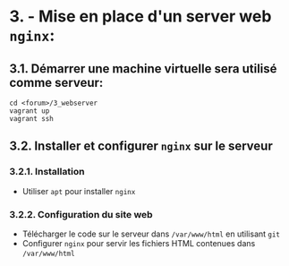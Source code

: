 # 3. - Mise en place d'un server web `nginx`:

## 3.1. Démarrer une machine virtuelle sera utilisé comme serveur:

```
cd <forum>/3_webserver
vagrant up
vagrant ssh
```

## 3.2. Installer et configurer `nginx` sur le serveur
### 3.2.1. Installation
  - Utiliser `apt` pour installer `nginx`
   
### 3.2.2. Configuration du site web
  - Télécharger le code sur le serveur dans `/var/www/html` en utilisant `git`
  - Configurer `nginx` pour servir les fichiers HTML contenues dans `/var/www/html`
